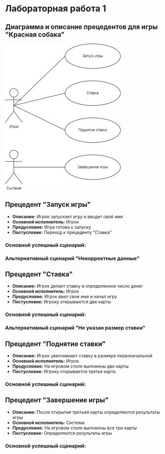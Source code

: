 # Лабораторная работа 1
Диаграмма и описание прецедентов для игры "Красная собака"
---
![Диаграмма вариантов использования](Precedenty.png)
## Прецедент "Запуск игры"
* **Описание:** Игрок запускает игру и вводит своё имя
* **Основной исполнитель:** Игрок
* **Предусловие:** Игра готова к запуску
* **Постусловие:** Переход к прецеденту "Ставка"

### Основной успешный сценарий:

### Альтернативный сценарий "Некорректные данные"

## Прецедент "Ставка"
* **Описание:** Игрок делает ставку в определенное число денег
* **Основной исполнитель:** Игрок
* **Предусловие:** Игрок ввел свое имя и начал игру
* **Постусловие:** Игроку открываются две карты

### Основной успешный сценарий:

### Альтернативный сценарий "Не указан размер ставки"

## Прецедент "Поднятие ставки"
* **Описание:** Игрок увелчивиает ставку в размере первоначальной
* **Основной исполнитель:** Игрок
* **Предусловие:** На игровом столе выложены две карты
* **Постусловие:** Игроку открывается третья карта

### Основной успешный сценарий:

## Прецедент "Завершение игры"
* **Описание:** После открытия третьей карты определяются результаты игры
* **Основной исполнитель:** Система
* **Предусловие:** На игровом столе выложены все три карты
* **Постусловие:** Определяются результаты игры

### Основной успешный сценарий:
